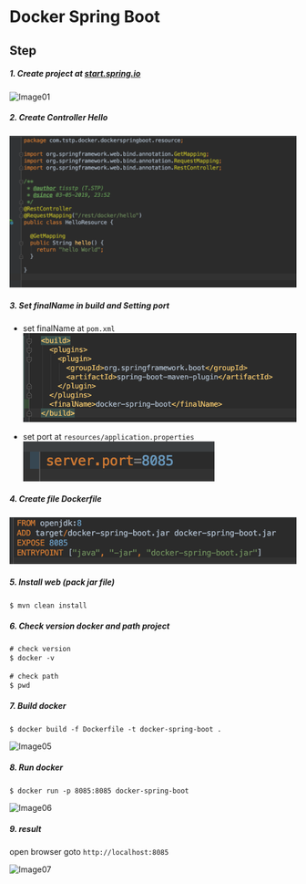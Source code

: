 # Docker Spring Boot

## Step

##### 1. Create project at [start.spring.io](start.spring.io) 
![Image01](images/Image01.png)

##### 2. Create Controller Hello
![Image02](images/Image02.png)

##### 3. Set finalName in build and Setting port
- set finalName at `pom.xml` <br>
![Image03](images/Image03.png)

- set port at `resources/application.properties` <br>
![Image08](images/Image08.png)

##### 4. Create file Dockerfile
![Image04](images/Image04.png)

##### 5. Install web (pack jar file)
```$ mvn clean install```

##### 6. Check version docker and path project
```
# check version
$ docker -v

# check path
$ pwd
```

##### 7. Build docker
```$ docker build -f Dockerfile -t docker-spring-boot .```

![Image05](images/Image05.png)


##### 8. Run docker
```$ docker run -p 8085:8085 docker-spring-boot```

![Image06](images/Image06.png)

##### 9. result
open browser goto `http://localhost:8085`

![Image07](images/Image07.png)



